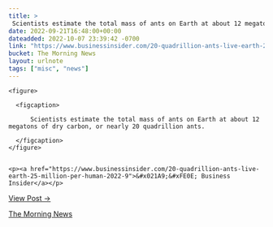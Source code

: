 ```yaml
---
title: > 
 Scientists estimate the total mass of ants on Earth at about 12 megatons of dry carbon, or nearly 20 quadrillion ants.
date: 2022-09-21T16:48:00+00:00
dateadded: 2022-10-07 23:39:42 -0700
link: "https://www.businessinsider.com/20-quadrillion-ants-live-earth-25-million-per-human-2022-9"
bucket: The Morning News
layout: urlnote
tags: ["misc", "news"]
--- 
```




  
    
  

  
    <figure>
      
      <figcaption>
        
          Scientists estimate the total mass of ants on Earth at about 12 megatons of dry carbon, or nearly 20 quadrillion ants.
        
      </figcaption>
    </figure>

    
    <p><a href="https://www.businessinsider.com/20-quadrillion-ants-live-earth-25-million-per-human-2022-9">&#x021A9;&#xFE0E; Business Insider</a></p>
    
  
  <p><a href="https://themorningnews.org/p/20-quadrillion-ants-on-earth">View Post &rarr;</a></p>



 <!-- end excerpt --> 
<div class='bucket'><a class='internal-link' href='/buckets/the-morning-news'>The Morning News</a></div> 
